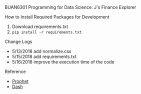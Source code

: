 BUAN6301 Programming for Data Science: J's Finance Explorer

How to Install Required Packages for Development
1. Download requirements.txt
2. `pip install -r requirements.txt`

Change Logs
- 5/13/2018 add normalize.css
- 5/15/2018 add requirements.txt
- 5/16/2018 improve the execution time of the code

Reference
- [Prophet](https://facebook.github.io/prophet/)
- [Dash](https://dash.plot.ly/)
